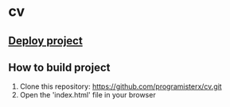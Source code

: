 # cv

## [Deploy project](https://programisterx.github.io/cv/)

## How to build project
1. Clone this repository: https://github.com/programisterx/cv.git
2. Open the 'index.html' file in your browser

